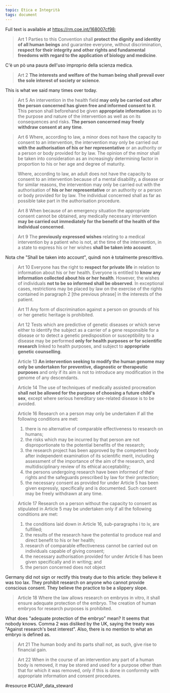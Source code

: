 ```yaml
---
topic: Etica e Integrità
tags: document
---
```

Full text is available at https://rm.coe.int/168007cf98;

> Art 1
> Parties to this Convention shall **protect the dignity and identity of all human beings** and guarantee everyone, without discrimination, **respect for their integrity and other rights and fundamental freedoms with regard to the application of biology and medicine**.

C'è un pò una paura dell'uso improprio della scienza medica.

> Art 2
> **The interests and welfare of the human being shall prevail over the sole interest of society or science**.

This is what we said many times over today.

> Art 5
> An intervention in the health field **may only be carried out after the person concerned has given free and informed consent to it**. This person shall beforehand be given **appropriate information** as to the purpose and nature of the intervention as well as on its consequences and risks.
> **The person concerned may freely withdraw consent at any time**.

> Art 6
> Where, according to law, a minor does not have the capacity to consent to an intervention, the intervention may only be carried out **with the authorisation of his or her representative** or an authority or a person or body provided for by law. The opinion of the minor shall be taken into consideration as an increasingly determining factor in proportion to his or her age and degree of maturity.
>
> Where, according to law, an adult does not have the capacity to consent to an intervention because of a mental disability, a disease or for similar reasons, the intervention may only be carried out with the authorisation of **his or her representative** or an authority or a person or body provided for by law. The individual concerned shall as far as possible take part in the authorisation procedure.

> Art 8
> When because of an emergency situation the appropriate consent cannot be obtained, any medically necessary intervention **may be carried out immediately for the benefit of the health of the individual concerned**.

> Art 9
> The **previously expressed wishes** relating to a medical intervention by a patient who is not, at the time of the intervention, in a state to express his or her wishes **shall be taken into account**.

Nota che "Shall be taken into account", quindi non è totalmente prescrittivo.

> Art 10
> Everyone has the right to **respect for private life** in relation to information about his or her health.
> Everyone is entitled to **know any information collected about his or her health**. However, the wishes of individuals **not to be so informed shall be observed**.
> In exceptional cases, restrictions may be placed by law on the exercise of the rights contained in paragraph 2 [the previous phrase] in the interests of the patient.

> Art 11
> Any form of discrimination against a person on grounds of his or her genetic heritage is prohibited.

> Art 12
> Tests which are predictive of genetic diseases or which serve either to identify the subject as a carrier of a gene responsible for a disease or to detect a genetic predisposition or susceptibility to a disease may be performed **only for health purposes or for scientific research** linked to health purposes, and subject to **appropriate genetic counselling**.

> Article 13
> **An intervention seeking to modify the human genome may only be undertaken for preventive, diagnostic or therapeutic purposes** and only if its aim is not to introduce any modification in the genome of any descendants.

> Article 14
> The use of techniques of medically assisted procreation **shall not be allowed for the purpose of choosing a future child's sex**, except where serious hereditary sex-related disease is to be avoided.

> Article 16
> Research on a person may only be undertaken if all the following conditions are met:
> 1. there is no alternative of comparable effectiveness to research on humans;
> 2. the risks which may be incurred by that person are not disproportionate to the potential benefits of the research;
> 3. the research project has been approved by the competent body after independent examination of its scientific merit, including assessment of the importance of the aim of the research, and multidisciplinary review of its ethical acceptability;
> 4. the persons undergoing research have been informed of their rights and the safeguards prescribed by law for their protection;
> 5. the necessary consent as provided for under Article 5 has been given expressly, specifically and is documented. Such consent may be freely withdrawn at any time.

> Article 17
> Research on a person without the capacity to consent as stipulated in Article 5 may be undertaken only if all the following conditions are met:
> 1. the conditions laid down in Article 16, sub-paragraphs i to iv, are fulfilled;
> 2. the results of the research have the potential to produce real and direct benefit to his or her health;
> 3. research of comparable effectiveness cannot be carried out on individuals capable of giving consent;
> 4. the necessary authorisation provided for under Article 6 has been given specifically and in writing; and
> 5. the person concerned does not object

Germany did not sign or rectify this treaty due to this article: they believe it was too lax. They prohibit research on anyone who cannot provide conscious consent. They believe the practice to be a slippery slope.

> Article 18
> Where the law allows research on embryos in vitro, it shall ensure adequate protection of the embryo.
> The creation of human embryos for research purposes is prohibited.

What does "adequate protection of the embryo" mean? It seems that nobody knows. Comma 2 was disliked by the UK, saying the treaty was "Against research's best interest".
Also, there is no mention to what an embryo is defined as.

> Art 21
> The human body and its parts shall not, as such, give rise to financial gain.

> Art 22
> When in the course of an intervention any part of a human body is removed, it may be stored and used for a purpose other than that for which it was removed, only if this is done in conformity with appropriate information and consent procedures.

 #resource
 #CUAP_data_steward